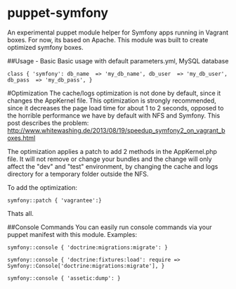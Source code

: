 puppet-symfony
==============

An experimental puppet module helper for Symfony apps running in Vagrant boxes. For now, its based on Apache.
This module was built to create optimized symfony boxes.

##Usage - Basic
Basic usage with default parameters.yml, MySQL database

``class { 'symfony':
    db_name  => 'my_db_name',
    db_user  => 'my_db_user',
    db_pass  => 'my_db_pass',
}``

#Optimization
The cache/logs optimization is not done by default, since it changes the AppKernel file. This optimization is strongly recommended,
since it decreases the page load time for about 1 to 2 seconds, opposed to the horrible performance we have by default with NFS and Symfony.
This post describes the problem: http://www.whitewashing.de/2013/08/19/speedup_symfony2_on_vagrant_boxes.html

The optimization applies a patch to add 2 methods in the AppKernel.php file. It will not remove or change your bundles and the change will
only affect the "dev" and "test" environment, by changing the cache and logs directory for a temporary folder outside the NFS.

To add the optimization:

``symfony::patch { 'vagrantee':}``

Thats all.

##Console Commands
You can easily run console commands via your puppet manifest with this module. Examples:

``symfony::console { 'doctrine:migrations:migrate': }``

``symfony::console { 'doctrine:fixtures:load':
    require => Symfony::Console['doctrine:migrations:migrate'],
}``

``symfony::console { 'assetic:dump': }``

